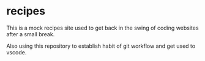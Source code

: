 # recipes

This is a mock recipes site used to get back in the swing of coding websites after a small break.

Also using this repository to establish habit of git workflow and get used to vscode.
